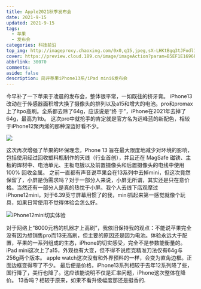 ```yaml
---
title: Apple2021秋季发布会
date: 2021-9-15
updated: 2021-9-15
tags: 
  - 苹果
  - 发布会
categories: 科技前沿
top_img: http://imageproxy.chaoxing.com/0x0,q15,jpeg,sX-LHKtBgq3tJFodl1tdJnqHTkD23Jpxz8ZtiygF9n3w/https://p.ananas.chaoxing.com/star3/origin/a629e51fdc53bbab8f2cafddd31917f8.png
cover: https://preview.cloud.189.cn/image/imageAction?param=B5EF1E1696FA6A26581BE60BEAED8B95D4885B018BDA0D182AF781720490829EA17F5B40628B38BF48B261FECE12A7F2BD41C43F4CB1FF8C1D54FABF830ED33A53AC92398C0B8A189618793E4833092D7C52B4508CB8C1A200A560EE58BC0875F569AA8C7871E14B8DFF12161552B3BB
abbrlink: 30070
comments:
aside: false
description: 简评苹果iPhone13系/iPad mini6发布会
---
```




  今早补了一下苹果于凌晨的发布会，整体很平常，一如既往的挤牙膏。
  iPhone13改动在于传感器面积增大换了摄像头的排列以及a15和增大的电池。pro和promax上了ltpo高刷。全系都去除了64g，应该说是“终  于”，iPhone在2021年去掉了64g，最高为1tb。
  这次pro中就抢手的肯定就是官方名为远峰蓝的新配色，相较于iPhone12聚丙烯的那种深蓝好看不少。
  
  ![ ](https://preview.cloud.189.cn/image/imageAction?param=03CD0D015FD72A4159A1D758A11B42180EEA5D101FFD126592CA7F1F4B0B38DA72C488FBEE890E5C2BD6D9F284FDA17DD1E622D6757985325FD0163316CABFB40C3B869C300D6469DBD2EA260044AAD378DC8DD0655E25B105C2858C286D660C58F2EBCAC610BBEDDC5CB760F07695BA)

  这次再次增强了苹果的环保理念，Phone 13 旨在最大限度地减少对环境的影响，包括使用经过回收塑料瓶制作的天线（行业首创），并且还在 MagSafe 磁铁、主板的焊材中、电池单元、主板电镀以及前置摄像头和后置摄像头的电线中使用 100% 回收金属。
  之前一直都有声音说苹果会在13系列中去掉mini，但这次竟然保留了，小屏是伪需求吗？对于一部分人来说，小屏无所谓，其实还是只在意价格。当然还有一部分人是真的热忱于小屏。我个人去线下店观摩过iPhone12mini，对于6.39英寸屏幕用惯了的我，mini抓起来第一感觉就像个玩具，如果日常使用不觉得体验会怎么好。

  ![iPhone12mini切实体验](https://preview.cloud.189.cn/image/imageAction?param=40D6ECFD697896DDE784E92061F19DD4EE9F165845E7FDE2748EE1208F4AA1024264BABE07DEE0C9CCDBEB2B028CF8904D2EFF02E6AAC9CA6BAEE6A4A911B9712E00A42A9C2B994E3B224A8FC028156045FE6C0819923561EEA8C15EAFC63C75D573FF7E0B631B6079F7208EB5E87580)

  对于网络上“8000元档的机器才上高刷”，我依旧保持我的观点：不能说苹果完全没有因为想销售pro而13无高刷，但主要的原因还是因为电池。体验永远大于配置，苹果的一系列组成的生态，iPhone的切实感受，完全不是参数能衡量的。
  iPad mini这次上了a15，外观也有大变，但不得不说库克精准刀法仅有64g与256g两个版本。
  apple watch这次没有和外界预料的一样，会变为直角边框。正面边框变得窄了不少。
  最后便是价格，iPhone13系列相较于去年12系列降了些，国行降了，美行也降了。这应该能说明不仅是汇率问题，iPhone这次整体在降价。
  13香吗？相较于原来，如果不看升级幅度那还是挺香的.
  

